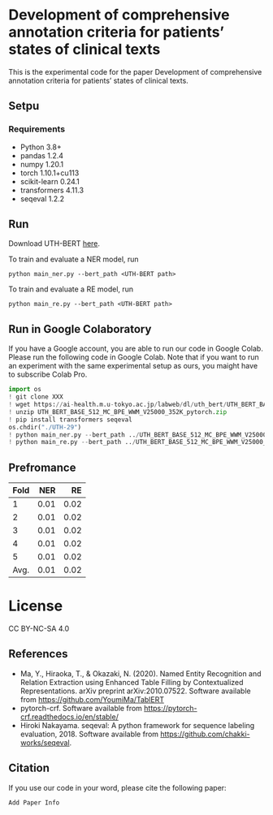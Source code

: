 # Development of comprehensive annotation criteria for patients’ states of clinical texts

This is the experimental code for the paper Development of comprehensive annotation criteria for patients’ states of clinical texts.

## Setpu
### Requirements

- Python 3.8+
- pandas 1.2.4
- numpy 1.20.1
- torch 1.10.1+cu113
- scikit-learn 0.24.1
- transformers 4.11.3
- seqeval 1.2.2

## Run

Download UTH-BERT [here](https://ai-health.m.u-tokyo.ac.jp/home/research/uth-bert).

To train and evaluate a NER model, run
```
python main_ner.py --bert_path <UTH-BERT path>
```

To train and evaluate a RE model, run
```
python main_re.py --bert_path <UTH-BERT path>
```

## Run in Google Colaboratory

If you have a Google account, you are able to run our code in Google Colab.
Please run the following code in Google Colab.
Note that if you want to run an experiment with the same experimental setup as ours, you maight have to subscribe Colab Pro.

```python
import os
! git clone XXX
! wget https://ai-health.m.u-tokyo.ac.jp/labweb/dl/uth_bert/UTH_BERT_BASE_512_MC_BPE_WWM_V25000_352K_pytorch.zip
! unzip UTH_BERT_BASE_512_MC_BPE_WWM_V25000_352K_pytorch.zip
! pip install transformers seqeval
os.chdir("./UTH-29")
! python main_ner.py --bert_path ../UTH_BERT_BASE_512_MC_BPE_WWM_V25000_352K
! python main_re.py --bert_path ../UTH_BERT_BASE_512_MC_BPE_WWM_V25000_352K
```

## Prefromance
| Fold | NER |RE|
|:---|---:|---:|
|1 |0.01 |0.02 |
|2 |0.01 |0.02 |
|3 |0.01 |0.02 |
|4 |0.01 |0.02 |
|5 |0.01 |0.02 |
|Avg. |0.01 |0.02 |

# License
CC BY-NC-SA 4.0

## References

- Ma, Y., Hiraoka, T., & Okazaki, N. (2020). Named Entity Recognition and Relation Extraction using Enhanced Table Filling by Contextualized Representations. arXiv preprint arXiv:2010.07522. Software available from https://github.com/YoumiMa/TablERT
- pytorch-crf. Software available from https://pytorch-crf.readthedocs.io/en/stable/
- Hiroki Nakayama. seqeval: A python framework for sequence labeling evaluation, 2018. Software available from https://github.com/chakki-works/seqeval.

## Citation

If you use our code in your word, please cite the following paper:
```
Add Paper Info
```
